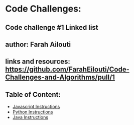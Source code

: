 # Code Challenges:
## Code challenge #1 Linked list
## author: Farah Ailouti
## links and resources: https://github.com/FarahEilouti/Code-Challenges-and-Algorithms/pull/1 

## Table of Content:
* [Javascript Instructions](./javascript/README.md)
* [Python Instructions](./python/README.md)
* [Java Instructions](./java/README.md)
